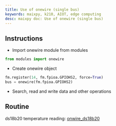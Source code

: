 ```yaml
---
title: Use of onewire (single bus)
keywords: maixpy, k210, AIOT, edge computing
desc: maixpy doc: Use of onewire (single bus)
---
```


## Instructions

* Import onewire module from modules

```python
from modules import onewire
```

* Create onewire object

```python
fm.register(14, fm.fpioa.GPIOHS2, force=True)
bus = onewire(fm.fpioa.GPIOHS2)
```

* Search, read and write data and other operations

## Routine

ds18b20 temperature reading: [onwire_ds18b20](https://github.com/sipeed/MaixPy_scripts/blob/80f4eb71d3481b6f119f25f39f7c9b37404b99ce/hardware/demo_onewire_ds18x20.py)
